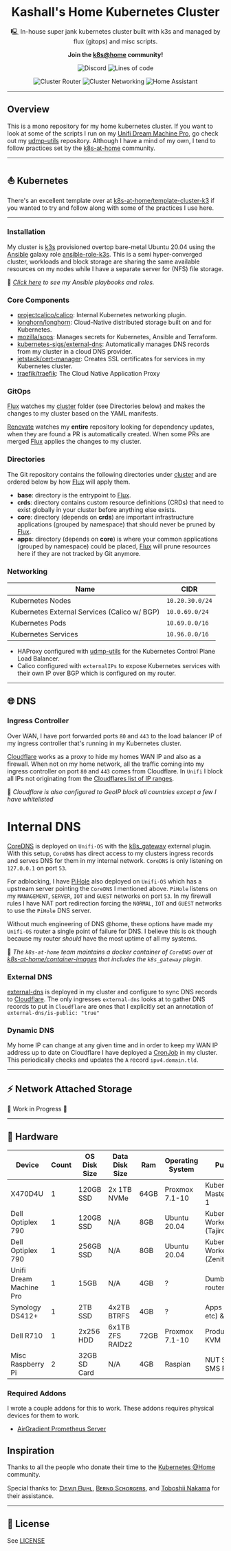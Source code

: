<div align="center">

# Kashall's Home Kubernetes Cluster
🖳 In-house super jank kubernetes cluster built with k3s and managed by flux (gitops) and misc scripts.

**Join the [k8s@home](https://github.com/k8s-at-home) community!**

</div>
<div align="center">

![Discord](https://img.shields.io/discord/324051061033926666?label=Discord&logo=discord&logoColor=white&style=for-the-badge)
![Lines of code](https://img.shields.io/tokei/lines/github/kashalls/home-cluster?color=brightgreen&logo=codefactor&logoColor=white&style=for-the-badge)

</div>
<div align="center">

![Cluster Router](https://img.shields.io/uptimerobot/status/m789236355-59b4869737bfca044ffce63f?label=Home%20Internet&logo=Ubiquiti&logoColor=white&style=flat-square)
![Cluster Networking](https://img.shields.io/uptimerobot/status/m789234791-6b5cfe5b7fa8676903c74062?label=Cluster&logo=googlecloud&logoColor=white&style=flat-square)
![Home Assistant](https://img.shields.io/uptimerobot/status/m789234975-ac1f1c01ba210902f51100da?label=Home%20Assistant&logo=homeassistant&logoColor=white&style=flat-square)

</div>

---

## Overview

This is a mono repository for my home kubernetes cluster. If you want to look at some of the scripts I run on my [Unifi Dream Machine Pro](https://store.ui.com/collections/unifi-network-unifi-os-consoles/products/udm-pro), go check out my [udmp-utils](https://github.com/Kashalls/udmp-utils) repository. Although I have a mind of my own, I tend to follow practices set by the [k8s-at-home](https://github.com/topics/k8s-at-home) community.

---

## ⛵ Kubernetes

There's an excellent template over at [k8s-at-home/template-cluster-k3](https://github.com/k8s-at-home/template-cluster-k3s) if you wanted to try and follow along with some of the practices I use here.

---

### Installation

My cluster is [k3s](https://k3s.io/) provisioned overtop bare-metal Ubuntu 20.04 using the [Ansible](https://www.ansible.com/) galaxy role [ansible-role-k3s](https://github.com/PyratLabs/ansible-role-k3s). This is a semi hyper-converged cluster, workloads and block storage are sharing the same available resources on my nodes while I have a separate server for (NFS) file storage.

🔸 _[Click here](./ansible/) to see my Ansible playbooks and roles._

### Core Components

- [projectcalico/calico](https://github.com/projectcalico/calico): Internal Kubernetes networking plugin.
- [longhorn/longhorn](https://longhorn.io/): Cloud-Native distributed storage built on and for Kubernetes.
- [mozilla/sops](https://toolkit.fluxcd.io/guides/mozilla-sops/): Manages secrets for Kubernetes, Ansible and Terraform.
- [kubernetes-sigs/external-dns](https://github.com/kubernetes-sigs/external-dns): Automatically manages DNS records from my cluster in a cloud DNS provider.
- [jetstack/cert-manager](https://cert-manager.io/docs/): Creates SSL certificates for services in my Kubernetes cluster.
- [traefik/traefik](https://traefik.io/): The Cloud Native Application Proxy

### GitOps

[Flux](https://github.com/fluxcd/flux2) watches my [cluster](./cluster/) folder (see Directories below) and makes the changes to my cluster based on the YAML manifests.

[Renovate](https://github.com/renovatebot/renovate) watches my **entire** repository looking for dependency updates, when they are found a PR is automatically created. When some PRs are merged [Flux](https://github.com/fluxcd/flux2) applies the changes to my cluster.

### Directories

The Git repository contains the following directories under [cluster](./cluster/) and are ordered below by how [Flux](https://github.com/fluxcd/flux2) will apply them.

- **base**: directory is the entrypoint to [Flux](https://github.com/fluxcd/flux2).
- **crds**: directory contains custom resource definitions (CRDs) that need to exist globally in your cluster before anything else exists.
- **core**: directory (depends on **crds**) are important infrastructure applications (grouped by namespace) that should never be pruned by [Flux](https://github.com/fluxcd/flux2).
- **apps**: directory (depends on **core**) is where your common applications (grouped by namespace) could be placed, [Flux](https://github.com/fluxcd/flux2) will prune resources here if they are not tracked by Git anymore.

### Networking

| Name                                         | CIDR              |
|----------------------------------------------|-------------------|
| Kubernetes Nodes                             | `10.20.30.0/24` |
| Kubernetes External Services (Calico w/ BGP) | `10.0.69.0/24` |
| Kubernetes Pods                              | `10.69.0.0/16`    |
| Kubernetes Services                          | `10.96.0.0/16`    |

- HAProxy configured with [udmp-utils](https://github.com/Kashalls/udmp-utils) for the Kubernetes Control Plane Load Balancer.
- Calico configured with `externalIPs` to expose Kubernetes services with their own IP over BGP which is configured on my router.

---

## 🌐 DNS

### Ingress Controller

Over WAN, I have port forwarded ports `80` and `443` to the load balancer IP of my ingress controller that's running in my Kubernetes cluster.

[Cloudflare](https://www.cloudflare.com/) works as a proxy to hide my homes WAN IP and also as a firewall. When not on my home network, all the traffic coming into my ingress controller on port `80` and `443` comes from Cloudflare. In `Unifi` I block all IPs not originating from the [Cloudflares list of IP ranges](https://www.cloudflare.com/ips/).

🔸 _Cloudflare is also configured to GeoIP block all countries except a few I have whitelisted_

# Internal DNS

[CoreDNS](https://github.com/coredns/coredns) is deployed on `Unifi-OS` with the [k8s_gateway](https://github.com/ori-edge/k8s_gateway) external plugin. With this setup, `CoreDNS` has direct access to my clusters ingress records and serves DNS for them in my internal network. `CoreDNS` is only listening on `127.0.0.1` on port `53`.

For adblocking, I have [PiHole](https://pi-hole.net/) also deployed on `Unifi-OS` which has a upstream server pointing the `CoreDNS` I mentioned above. `PiHole` listens on my `MANAGEMENT`, `SERVER`, `IOT` and `GUEST` networks on port `53`. In my firewall rules I have NAT port redirection forcing the `NORMAL`, `IOT` and `GUEST` networks to use the `PiHole` DNS server.

Without much engineering of DNS @home, these options have made my `Unifi-OS` router a single point of failure for DNS. I believe this is ok though because my router _should_ have the most uptime of all my systems.

🔸 _The `k8s-at-home` team maintains a docker container of `CoreDNS` over at [k8s-at-home/container-images](https://github.com/k8s-at-home/container-images/pkgs/container/coredns) that includes the `k8s_gateway` plugin._

### External DNS

[external-dns](https://github.com/kubernetes-sigs/external-dns) is deployed in my cluster and configure to sync DNS records to [Cloudflare](https://www.cloudflare.com/). The only ingresses `external-dns` looks at to gather DNS records to put in `Cloudflare` are ones that I explicitly set an annotation of `external-dns/is-public: "true"`

### Dynamic DNS

My home IP can change at any given time and in order to keep my WAN IP address up to date on Cloudflare I have deployed a [CronJob](./cluster/apps/networking/cloudflare-ddns) in my cluster. This periodically checks and updates the `A` record `ipv4.domain.tld`.

---

## ⚡ Network Attached Storage

:construction: Work in Progress :construction:

---

## 🔧 Hardware


| Device                    | Count | OS Disk Size | Data Disk Size       | Ram  | Operating System | Purpose                        |
|---------------------------|-------|--------------|----------------------|------|------------------|--------------------------------|
| X470D4U                   | 1     | 120GB SSD    | 2x 1TB NVMe          | 64GB | Proxmox 7.1-10   | Kubernetes Master/Worker 1     |
| Dell Optiplex 790         | 1     | 120GB SSD    | N/A                  | 8GB  | Ubuntu 20.04     | Kubernetes Worker 2 (Tajiro)   |
| Dell Optiplex 790         | 1     | 256GB SSD    | N/A                  | 8GB  | Ubuntu 20.04     | Kubernetes Worker 3 (Zenitsu)  |
| Unifi Dream Machine Pro   | 1     | 15GB         | N/A                  | 4GB  | ?                | Dumb ass router                |
| Synology DS412+           | 1     | 2TB SSD      | 4x2TB BTRFS          | 4GB  | ?                | Apps (Minio & etc) & NFS       |
| Dell R710                 | 1     | 2x256 HDD    | 6x1TB ZFS RAIDz2     | 72GB | Proxmox 7.1-10   | Production KVM                 |
| Misc Raspberry Pi         | 2     | 32GB SD Card | N/A                  | 4GB  | Raspian          | NUT Server, SMS Pi, Etc...     |

### Required Addons

I wrote a couple addons for this to work. These addons requires physical devices for them to work.

- [AirGradient Prometheus Server](https://github.com/Kashalls/airgradient-prometheus-sensor)

## Inspiration

Thanks to all the people who donate their time to the [Kubernetes @Home](https://github.com/k8s-at-home/) community.

Special thanks to: [ᗪєνιη ᗷυнʟ](https://github.com/onedr0p/home-cluster), [Bᴇʀɴᴅ Sᴄʜᴏʀɢᴇʀs](https://github.com/bjw-s/k8s-gitops), and [Toboshii Nakama](https://github.com/toboshii/home-cluster) for their assistance.

---

## 🔏 License

See [LICENSE](./LICENSE)
